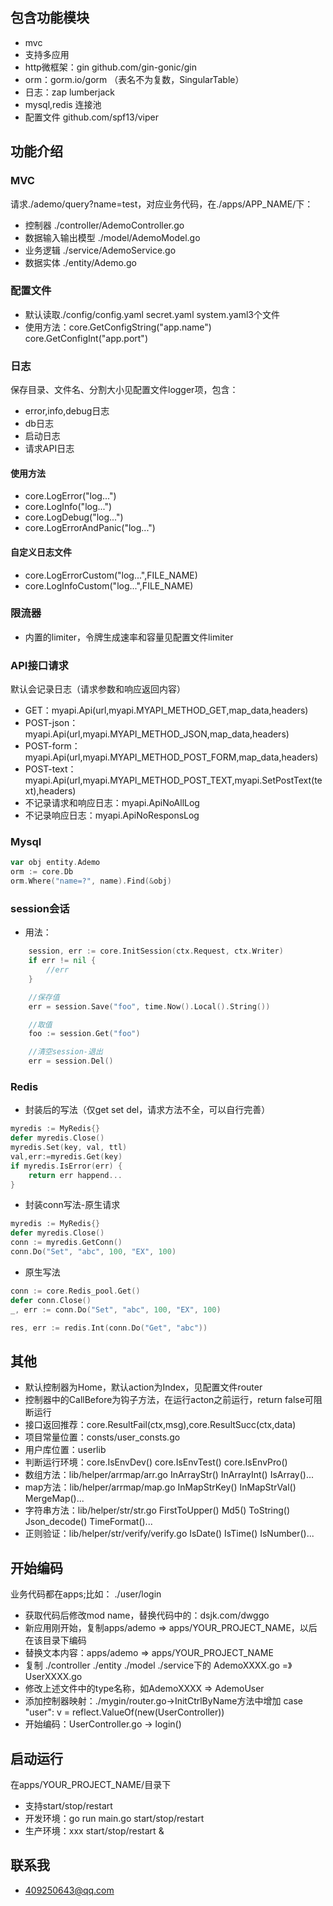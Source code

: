 ## 包含功能模块
- mvc
- 支持多应用
- http微框架：gin github.com/gin-gonic/gin
- orm：gorm.io/gorm （表名不为复数，SingularTable）
- 日志：zap lumberjack
- mysql,redis 连接池
- 配置文件 github.com/spf13/viper

## 功能介绍
### MVC
请求./ademo/query?name=test，对应业务代码，在./apps/APP_NAME/下：
- 控制器 ./controller/AdemoController.go
- 数据输入输出模型 ./model/AdemoModel.go
- 业务逻辑 ./service/AdemoService.go
- 数据实体 ./entity/Ademo.go
### 配置文件
- 默认读取./config/config.yaml secret.yaml system.yaml3个文件
- 使用方法：core.GetConfigString("app.name") core.GetConfigInt("app.port")
### 日志
保存目录、文件名、分割大小见配置文件logger项，包含：
- error,info,debug日志
- db日志 
- 启动日志
- 请求API日志
#### 使用方法
- core.LogError("log...")
- core.LogInfo("log...")
- core.LogDebug("log...")
- core.LogErrorAndPanic("log...")
#### 自定义日志文件
- core.LogErrorCustom("log...",FILE_NAME)
- core.LogInfoCustom("log...",FILE_NAME)
### 限流器
- 内置的limiter，令牌生成速率和容量见配置文件limiter
### API接口请求
默认会记录日志（请求参数和响应返回内容）
- GET：myapi.Api(url,myapi.MYAPI_METHOD_GET,map_data,headers)
- POST-json：myapi.Api(url,myapi.MYAPI_METHOD_JSON,map_data,headers)
- POST-form：myapi.Api(url,myapi.MYAPI_METHOD_POST_FORM,map_data,headers)
- POST-text：myapi.Api(url,myapi.MYAPI_METHOD_POST_TEXT,myapi.SetPostText(text),headers)
- 不记录请求和响应日志：myapi.ApiNoAllLog
- 不记录响应日志：myapi.ApiNoResponsLog
### Mysql
```go
var obj entity.Ademo
orm := core.Db
orm.Where("name=?", name).Find(&obj)
```
### session会话
- 用法：
```go
	session, err := core.InitSession(ctx.Request, ctx.Writer)
	if err != nil {
		//err
	}

	//保存值
	err = session.Save("foo", time.Now().Local().String())

	//取值
	foo := session.Get("foo")

	//清空session-退出
	err = session.Del()
```
### Redis
- 封装后的写法（仅get set del，请求方法不全，可以自行完善）
```go
myredis := MyRedis{}
defer myredis.Close()
myredis.Set(key, val, ttl)
val,err:=myredis.Get(key)
if myredis.IsError(err) {
	return err happend...
}
```
- 封装conn写法-原生请求
```go
myredis := MyRedis{}
defer myredis.Close()
conn := myredis.GetConn()
conn.Do("Set", "abc", 100, "EX", 100)
```
- 原生写法
```go
conn := core.Redis_pool.Get()
defer conn.Close()
_, err := conn.Do("Set", "abc", 100, "EX", 100)

res, err := redis.Int(conn.Do("Get", "abc"))
```
## 其他
- 默认控制器为Home，默认action为Index，见配置文件router
- 控制器中的CallBefore为钩子方法，在运行acton之前运行，return false可阻断运行
- 接口返回推荐：core.ResultFail(ctx,msg),core.ResultSucc(ctx,data)
- 项目常量位置：consts/user_consts.go
- 用户库位置：userlib
- 判断运行环境：core.IsEnvDev() core.IsEnvTest() core.IsEnvPro()
- 数组方法：lib/helper/arrmap/arr.go InArrayStr() InArrayInt() IsArray()...
- map方法：lib/helper/arrmap/map.go InMapStrKey() InMapStrVal() MergeMap()...
- 字符串方法：lib/helper/str/str.go FirstToUpper() Md5() ToString() Json_decode() TimeFormat()...
- 正则验证：lib/helper/str/verify/verify.go IsDate() IsTime() IsNumber()...

## 开始编码
业务代码都在apps;比如： ./user/login
- 获取代码后修改mod name，替换代码中的：dsjk.com/dwggo
- 新应用刚开始，复制apps/ademo => apps/YOUR_PROJECT_NAME，以后在该目录下编码
- 替换文本内容：apps/ademo => apps/YOUR_PROJECT_NAME
- 复制 ./controller ./entity ./model ./service下的 AdemoXXXX.go =》 UserXXXX.go
- 修改上述文件中的type名称，如AdemoXXXX => AdemoUser
- 添加控制器映射：./mygin/router.go->InitCtrlByName方法中增加
    case "user":
		v = reflect.ValueOf(new(UserController))
- 开始编码：UserController.go -> login()

## 启动运行
在apps/YOUR_PROJECT_NAME/目录下
- 支持start/stop/restart
- 开发环境：go run main.go start/stop/restart
- 生产环境：xxx start/stop/restart &

## 联系我
- 409250643@qq.com

